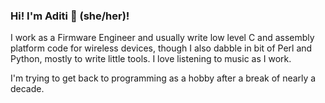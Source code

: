 ### Hi! I'm Aditi 🍵 (she/her)!

I work as a Firmware Engineer and usually write low level C and assembly platform code for wireless devices,
though I also dabble in bit of Perl and Python, mostly to write little tools. I love listening to music as I work.

I'm trying to get back to programming as a hobby after a break of nearly a decade. 

<!---
teeleafs/teeleafs is a ✨ special ✨ repository because its `README.md` (this file) appears on your GitHub profile.
You can click the Preview link to take a look at your changes.
--->
